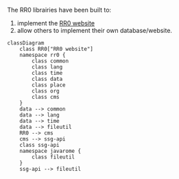 The RR0 librairies have been built to:
1. implement the [RR0 website](https://rr0.org)
2. allow others to implement their own database/website.

```mermaid
classDiagram
    class RR0["RR0 website"]
    namespace rr0 {
        class common
        class lang
        class time
        class data
        class place
        class org
        class cms
    }
    data --> common
    data --> lang
    data --> time
    data --> fileutil
    RR0 --> cms
    cms --> ssg-api
    class ssg-api
    namespace javarome {
        class fileutil
    }
    ssg-api --> fileutil
```

